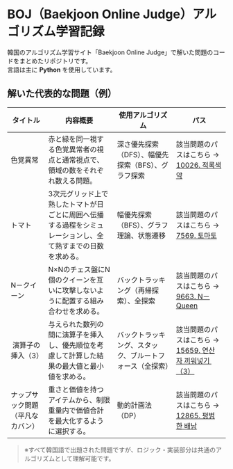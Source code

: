 # BOJ（Baekjoon Online Judge）アルゴリズム学習記録

韓国のアルゴリズム学習サイト「Baekjoon Online Judge」で解いた問題のコードをまとめたリポジトリです。  
言語は主に **Python** を使用しています。

## 解いた代表的な問題（例）
| タイトル | 内容概要 | 使用アルゴリズム | パス |
|-----------|------------|------------------|-----------------|
| 色覚異常 | 赤と緑を同一視する色覚異常者の視点と通常視点で、領域の数をそれぞれ数える問題。 |深さ優先探索（DFS）、幅優先探索（BFS）、グラフ探索 |該当問題のパスはこちら → [10026. 적록색약](./Gold/10026. 적록색약)|
| トマト | 3次元グリッド上で熟したトマトが日ごとに周囲へ伝播する過程をシミュレーションし、全て熟すまでの日数を求める。 | 幅優先探索（BFS）、グラフ理論、状態遷移 |該当問題のパスはこちら → [7569. 토마토](./7569. 토마토)|
| N－クイーン | N×Nのチェス盤にN個のクイーンを互いに攻撃しないように配置する組み合わせを求める。 | バックトラッキング（再帰探索）、全探索 |該当問題のパスはこちら → [9663. N－Queen](./9663. N－Queen)|
| 演算子の挿入（3） | 与えられた数列の間に演算子を挿入し、優先順位を考慮して計算した結果の最大値と最小値を求める。 | バックトラッキング、スタック、ブルートフォース（全探索） |該当問題のパスはこちら → [15659. 연산자 끼워넣기 （3）](./15659. 연산자 끼워넣기 （3）)|
| ナップサック問題（平凡なカバン） | 重さと価値を持つアイテムから、制限重量内で価値合計を最大化するように選択する。 | 動的計画法（DP）|該当問題のパスはこちら → [12865. 평범한 배낭](./12865. 평범한 배낭)|

> ※すべて韓国語で出題された問題ですが、ロジック・実装部分は共通のアルゴリズムとして理解可能です。
